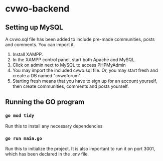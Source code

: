 # cvwo-backend

## Setting up MySQL

A cvwo.sql file has been added to include pre-made communities, posts and comments. You can import it.

1. Install XAMPP.
2. In the XAMPP control panel, start both Apache and MySQL.
3. Click on admin next to MySQL to access PHPMyAdmin
4. You may import the included cvwo.sql file. Or, you may start fresh and create a DB named "cvwoforum".
5. Starting fresh means that you have to sign up for an account yourself, then create communities, comments and posts yourself.

## Running the GO program
### `go mod tidy`
Run this to install any necessary dependencies

### `go run main.go`
Run this to initialize the project. It is also important to run it on port 3001, which has been declared in the .env file.
